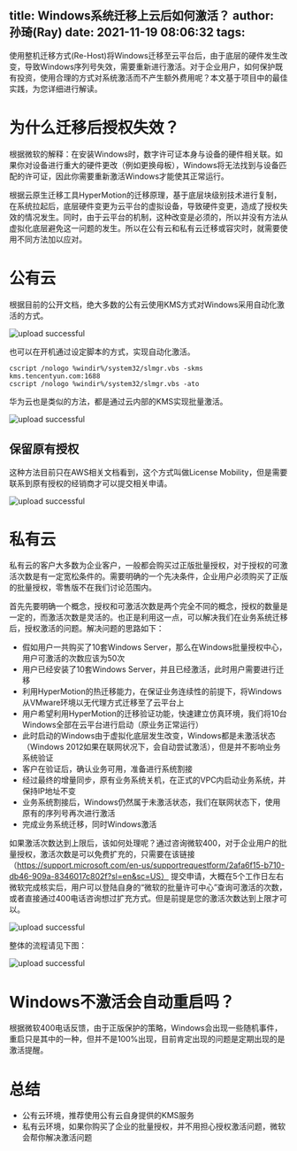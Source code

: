title: Windows系统迁移上云后如何激活？
author: 孙琦(Ray)
date: 2021-11-19 08:06:32
tags:
---
使用整机迁移方式(Re-Host)将Windows迁移至云平台后，由于底层的硬件发生改变，导致Windows序列号失效，需要重新进行激活。对于企业用户，如何保护既有投资，使用合理的方式对系统激活而不产生额外费用呢？本文基于项目中的最佳实践，为您详细进行解读。

<!-- more -->

# 为什么迁移后授权失效？

根据微软的解释：在安装Windows时，数字许可证本身与设备的硬件相关联。如果你对设备进行重大的硬件更改（例如更换母板），Windows将无法找到与设备匹配的许可证，因此你需要重新激活Windows才能使其正常运行。

根据云原生迁移工具HyperMotion的迁移原理，基于底层块级别技术进行复制，在系统拉起后，底层硬件变更为云平台的虚拟设备，导致硬件变更，造成了授权失效的情况发生。同时，由于云平台的机制，这种改变是必须的，所以并没有方法从虚拟化底层避免这一问题的发生。所以在公有云和私有云迁移或容灾时，就需要使用不同方法加以应对。

# 公有云

根据目前的公开文档，绝大多数的公有云使用KMS方式对Windows采用自动化激活的方式。

![upload successful](/images/pasted-280.png)

也可以在开机通过设定脚本的方式，实现自动化激活。

```
cscript /nologo %windir%/system32/slmgr.vbs -skms kms.tencentyun.com:1688
cscript /nologo %windir%/system32/slmgr.vbs -ato
```

华为云也是类似的方法，都是通过云内部的KMS实现批量激活。

![upload successful](/images/pasted-281.png)

## 保留原有授权

这种方法目前只在AWS相关文档看到，这个方式叫做License Mobility，但是需要联系到原有授权的经销商才可以提交相关申请。

![upload successful](/images/pasted-282.png)

# 私有云

私有云的客户大多数为企业客户，一般都会购买过正版批量授权，对于授权的可激活次数是有一定宽松条件的。需要明确的一个先决条件，企业用户必须购买了正版的批量授权，零售版不在我们讨论范围内。

首先先要明确一个概念，授权和可激活次数是两个完全不同的概念，授权的数量是一定的，而激活次数是灵活的。也正是利用这一点，可以解决我们在业务系统迁移后，授权激活的问题。解决问题的思路如下：

* 假如用户一共购买了10套Windows Server，那么在Windows批量授权中心，用户可激活的次数应该为50次
* 用户已经安装了10套Windows Server，并且已经激活，此时用户需要进行迁移
* 利用HyperMotion的热迁移能力，在保证业务连续性的前提下，将Windows从VMware环境以无代理方式迁移至了云平台上
* 用户希望利用HyperMotion的迁移验证功能，快速建立仿真环境，我们将10台Windows全部在云平台进行启动（原业务正常运行）
* 此时启动的Windows由于虚拟化底层发生改变，Windows都是未激活状态（Windows 2012如果在联网状况下，会自动尝试激活），但是并不影响业务系统验证
* 客户在验证后，确认业务可用，准备进行系统割接
* 经过最终的增量同步，原有业务系统关机，在正式的VPC内启动业务系统，并保持IP地址不变
* 业务系统割接后，Windows仍然属于未激活状态，我们在联网状态下，使用原有的序列号再次进行激活
* 完成业务系统迁移，同时Windows激活

如果激活次数达到上限后，该如何处理呢？通过咨询微软400，对于企业用户的批量授权，激活次数是可以免费扩充的，只需要在该链接（https://support.microsoft.com/en-us/supportrequestform/2afa6f15-b710-db46-909a-8346017c802f?sl=en&sc=US） 提交申请，大概在5个工作日左右微软完成核实后，用户可以登陆自身的“微软的批量许可中心”查询可激活的次数，或者直接通过400电话咨询想过扩充方式。但是前提是您的激活次数达到上限才可以。

![upload successful](/images/pasted-283.png)

整体的流程请见下图：

![upload successful](/images/pasted-284.png)

# Windows不激活会自动重启吗？

根据微软400电话反馈，由于正版保护的策略，Windows会出现一些随机事件，重启只是其中的一种，但并不是100%出现，目前肯定出现的问题是定期出现的是激活提醒。

# 总结

* 公有云环境，推荐使用公有云自身提供的KMS服务
* 私有云环境，如果你购买了企业的批量授权，并不用担心授权激活问题，微软会帮你解决激活问题